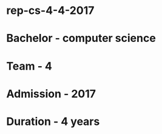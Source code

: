 # rep-cs-4-4-2017
# Bachelor - computer science 
# Team - 4 
# Admission - 2017 
# Duration - 4 years
